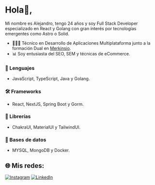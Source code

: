 # Hola👋, 
Mi nombre es Alejandro, tengo 24 años y soy Full Stack Developer especializado en React y Golang con gran interés por tecnologías emergentes como Astro o Solid.

- 👨🏻‍💻 Técnico en Desarrollo de Aplicaciones Multiplataforma junto a la formación Dual en [Merkinsio](http://merkinsio.com/).
- 📊 Soy entusiasta del SEO, SEM y técnicas de eCommerce.

### 🚀 Lenguajes
- JavaScript, TypeScript, Java y Golang.

### 🛠 Frameworks
- React, NextJS, Spring Boot y Gorm.

### 🎨 Librerías
- ChakraUI, MaterialUI y TailwindUI.

### 💾 Bases de datos
- MYSQL, MongoDB y Docker.

## 🌐 Mis redes:
[![Instagram](https://img.shields.io/badge/Instagram-%23E4405F.svg?logo=Instagram&logoColor=white)](https://instagram.com/alejandrofalcar98) [![LinkedIn](https://img.shields.io/badge/LinkedIn-%230077B5.svg?logo=linkedin&logoColor=white)](https://linkedin.com/in/alejandrofal98/)
